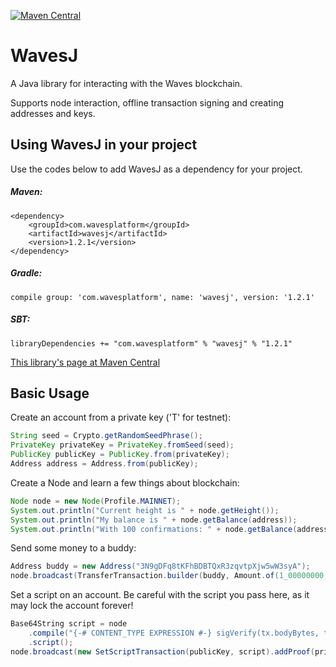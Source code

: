 [![Maven Central](https://img.shields.io/maven-central/v/com.wavesplatform/wavesj.svg?label=Maven%20Central)](https://search.maven.org/artifact/com.wavesplatform/wavesj)

# WavesJ
A Java library for interacting with the Waves blockchain.

Supports node interaction, offline transaction signing and creating addresses and keys.

## Using WavesJ in your project
Use the codes below to add WavesJ as a dependency for your project.

##### Maven:
```
<dependency>
    <groupId>com.wavesplatform</groupId>
    <artifactId>wavesj</artifactId>
    <version>1.2.1</version>
</dependency>
```

##### Gradle:
```
compile group: 'com.wavesplatform', name: 'wavesj', version: '1.2.1'
```

##### SBT:
```
libraryDependencies += "com.wavesplatform" % "wavesj" % "1.2.1"
```

[This library's page at Maven Central](https://mvnrepository.com/artifact/com.wavesplatform/wavesj)

## Basic Usage
Create an account from a private key ('T' for testnet):
```java
String seed = Crypto.getRandomSeedPhrase();
PrivateKey privateKey = PrivateKey.fromSeed(seed);
PublicKey publicKey = PublicKey.from(privateKey);
Address address = Address.from(publicKey);
```

Create a Node and learn a few things about blockchain:
```java
Node node = new Node(Profile.MAINNET);
System.out.println("Current height is " + node.getHeight());
System.out.println("My balance is " + node.getBalance(address));
System.out.println("With 100 confirmations: " + node.getBalance(address, 100));
```

Send some money to a buddy:
```java
Address buddy = new Address("3N9gDFq8tKFhBDBTQxR3zqvtpXjw5wW3syA");
node.broadcast(TransferTransaction.builder(buddy, Amount.of(1_00000000, Asset.WAVES)).getSignedWith(privateKey));
```

Set a script on an account. Be careful with the script you pass here, as it may lock the account forever!
```java
Base64String script = node
    .compile("{-# CONTENT_TYPE EXPRESSION #-} sigVerify(tx.bodyBytes, tx.proofs[0], tx.senderPublicKey)")
    .script();
node.broadcast(new SetScriptTransaction(publicKey, script).addProof(privateKey));
```
